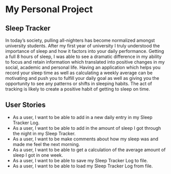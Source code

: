 # My Personal Project

## Sleep Tracker

In today’s society, pulling all-nighters has become normalized amongst university students. 
After my first year of university I truly understood the importance of sleep and how it factors into your daily 
performance. Getting a full 8 hours of sleep, I was able to see a dramatic difference in my ability to focus and retain 
information which translated into positive changes in my social, academic and personal life. Having an application 
which helps you record your sleep time as well as calculating a weekly average can be motivating and push you to fulfill
your daily goal as well as giving you the opportunity to see any patterns or shifts in sleeping habits. The act of 
tracking is likely to create a positive habit of getting to sleep on time. 

## User Stories

- As a user, I want to be able to add in a new daily entry in my Sleep Tracker Log.
- As a user, I want to be able to add in the amount of sleep I got through the night in my Sleep Tracker.
- As a user, I want to be make comments about how my sleep was and made me feel the next morning.
- As a user, I want to be able to get a calculation of the average amount of sleep I got in one week.
- As a user, I want to be able to save my Sleep Tracker Log to file.
- As a user, I want to be able to load my Sleep Tracker Log from file.


